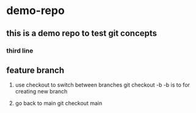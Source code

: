 # demo-repo
## this is a demo repo to test git concepts

### third line 


## feature branch 

1. use checkout to switch between branches
git checkout -b <feature branch name>
-b is to for creating new branch 

2. go back to main 
git checkout main 

